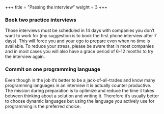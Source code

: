 +++
title = "Passing the interview"
weight = 3
+++

### Book two practice interviews 
Those interviews must be scheduled in 14 days with companies you don’t want to work for (my suggestion is to book the first phone interview after 7 days). This will force you and your ego to prepare even when no time is available. To reduce your stress, please be aware that in most companies and in most cases you will also have a grace period of 6-12 months to try the interview again.

### Commit on one programming language
Even though in the job it’s better to be a jack-of-all-trades and know many programming languages in an interview it is actually counter productive. The mission during preparation is to optimize and reduce the time it takes between thinking about a solution and writing it.
Therefore it’s usually better to choose dynamic languages but using the language you actively use for programming is the preferred choice.